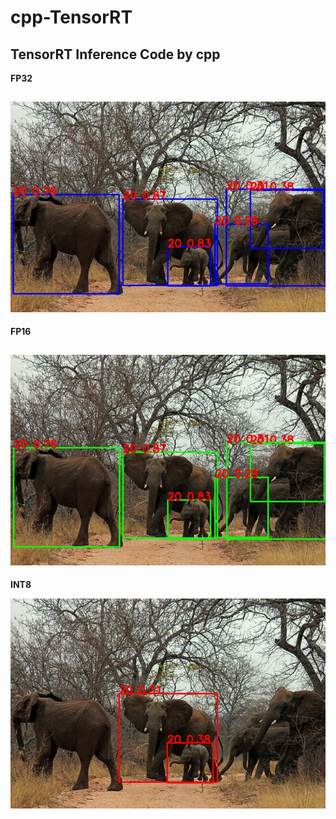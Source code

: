 # cpp-TensorRT
TensorRT Inference Code by cpp
---
**FP32**  

![FP32](result/result_fp32.jpg)
---
**FP16**  

![FP32](result/result_fp16.jpg)
---
**INT8**  

![FP32](result/result_int8.jpg)
